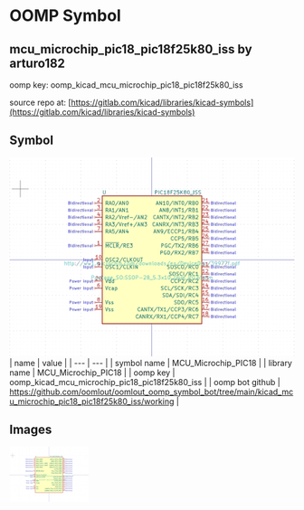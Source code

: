 # OOMP Symbol  
## mcu_microchip_pic18_pic18f25k80_iss  by arturo182  
  
oomp key: oomp_kicad_mcu_microchip_pic18_pic18f25k80_iss  
  
source repo at: [https://gitlab.com/kicad/libraries/kicad-symbols](https://gitlab.com/kicad/libraries/kicad-symbols)  
## Symbol  
  
[![working.png](working_600.png)](working.png)  
| name | value | 
| --- | --- | 
| symbol name | MCU_Microchip_PIC18 | 
| library name | MCU_Microchip_PIC18 | 
| oomp key | oomp_kicad_mcu_microchip_pic18_pic18f25k80_iss | 
| oomp bot github | https://github.com/oomlout/oomlout_oomp_symbol_bot/tree/main/kicad_mcu_microchip_pic18_pic18f25k80_iss/working | 
## Images  
  
[![working.png](working_140.png)](working.png)  
